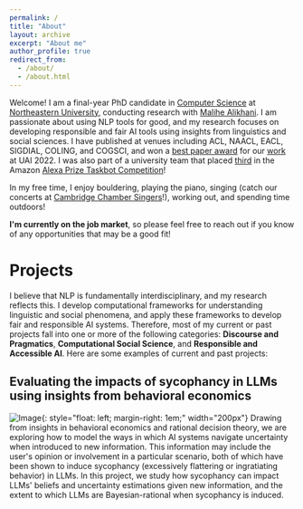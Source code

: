 ```yaml
---
permalink: /
title: "About"
layout: archive
excerpt: "About me"
author_profile: true
redirect_from: 
  - /about/
  - /about.html
---
```


Welcome! I am a final-year PhD candidate in [Computer Science](https://www.khoury.northeastern.edu/) at [Northeastern University](https://www.northeastern.edu/), conducting research with [Malihe Alikhani](https://www.malihealikhani.com/). I am passionate about using NLP tools for good, and my research focuses on developing responsible and fair AI tools using insights from linguistics and social sciences. I have published at venues including ACL, NAACL, EACL, SIGDIAL, COLING, and COGSCI, and won a [best paper award](https://www.sci.pitt.edu/news/sci-graduate-students-faculty-member-win-best-paper-award-uai-2022) for our [work](https://proceedings.mlr.press/v180/sicilia22a/sicilia22a.pdf) at UAI 2022. I was also part of a university team that placed [third](https://www.amazon.science/alexa-prize/taskbot-challenge/2022) in the Amazon [Alexa Prize Taskbot Competition](https://www.amazon.science/alexa-prize/taskbot-challenge)!

In my free time, I enjoy bouldering, playing the piano, singing (catch our concerts at [Cambridge Chamber Singers](https://cambridgechambersingers.org/)!), working out, and spending time outdoors!

**I'm currently on the job market**, so please feel free to reach out if you know of any opportunities that may be a good fit!

<span class="page__title"> Projects </span>
======

I believe that NLP is fundamentally interdisciplinary, and my research reflects this. I develop computational frameworks for understanding linguistic and social phenomena, and apply these frameworks to develop fair and responsible AI systems. Therefore, most of my current or past projects fall into one or more of the following categories: <b>Discourse and Pragmatics</b>, <b>Computational Social Science</b>, and <b>Responsible and Accessible AI</b>. Here are some examples of current and past projects:

## Evaluating the impacts of sycophancy in LLMs using insights from behavioral economics

![Image](https://katherine-atwell.github.io/images/projects/sycophancy-fig.png){: style="float: left; margin-right: 1em;" width="200px"} Drawing from insights in behavioral economics and rational decision theory, we are exploring how to model the ways in which AI systems navigate uncertainty when introduced to new information. This information may include the user's opinion or involvement in a particular scenario, both of which have been shown to induce sycophancy (excessively flattering or ingratiating behavior) in LLMs. In this project, we study how sycophancy can impact LLMs' beliefs and uncertainty estimations given new information, and the extent to which LLMs are Bayesian-rational when sycophancy is induced. 